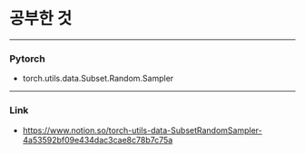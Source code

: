 # 공부한 것
---
### Pytorch
* torch.utils.data.Subset.Random.Sampler
---
### Link
* <https://www.notion.so/torch-utils-data-SubsetRandomSampler-4a53592bf09e434dac3cae8c78b7c75a>